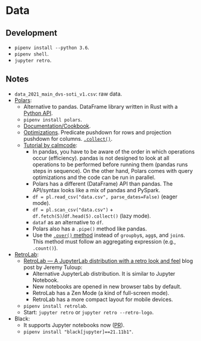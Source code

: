 # Data

## Development

- `pipenv install --python 3.6`.
- `pipenv shell`.
- `jupyter retro`.

## Notes

- `data_2021_main_dvs-soti_v1.csv`: raw data.
- [Polars](https://www.pola.rs/):
  - Alternative to pandas. DataFrame library written in Rust with a [Python API](https://pola-rs.github.io/polars/py-polars/html/reference/).
  - `pipenv install polars`.
  - [Documentation/Cookbook](https://pola-rs.github.io/polars-book/user-guide/index.html).
  - [Optimizations](https://pola-rs.github.io/polars-book/user-guide/optimizations/intro.html). Predicate pushdown for rows and projection pushdown for columns. [`.collect()`](https://pola-rs.github.io/polars/py-polars/html/reference/api/polars.LazyFrame.collect.html).
  - [Tutorial by calmcode](https://calmcode.io/polars/introduction.html):
    - In pandas, you have to be aware of the order in which operations occur (efficiency). pandas is not designed to look at all operations to be performed before running them (pandas runs steps in sequence). On the other hand, Polars comes with query optimizations and the code can be run in parallel.
    - Polars has a different (DataFrame) API than pandas. The API/syntax looks like a mix of pandas and PySpark.
    - `df = pl.read_csv("data.csv", parse_dates=False)` (eager mode).
    - `df = pl.scan_csv("data.csv")` + `df.fetch(5)`/`df.head(5).collect()` (lazy mode).
    - `dataf` as an alternative to `df`.
    - Polars also has a `.pipe()` method like pandas.
    - Use the [`.over()` method](https://pola-rs.github.io/polars/py-polars/html/reference/api/polars.Expr.over.html) instead of `groupby`s, `agg`s, and `join`s. This method must follow an aggregating expression (e.g., `.count()`).
- [RetroLab](https://github.com/jupyterlab/retrolab):
  - [RetroLab — A JupyterLab distribution with a retro look and feel](https://blog.jupyter.org/retrolab-a-jupyterlab-distribution-with-a-retro-look-and-feel-8096b8b223d0) blog post by Jeremy Tuloup:
    - Alternative JupyterLab distribution. It is similar to Jupyter Notebook.
    - New notebooks are opened in new browser tabs by default.
    - RetroLab has a Zen Mode (a kind of full-screen mode).
    - RetroLab has a more compact layout for mobile devices.
  - `pipenv install retrolab`.
  - Start: `jupyter retro` or `jupyter retro --retro-logo`.
- Black:
  - It supports Jupyter notebooks now ([PR](https://github.com/psf/black/pull/2357)).
  - `pipenv install "black[jupyter]==21.11b1"`.
